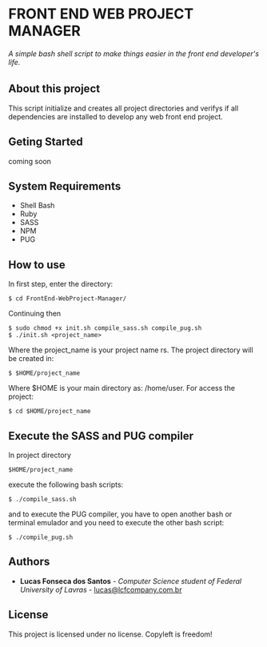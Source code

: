 # FRONT END WEB PROJECT MANAGER
###### A simple bash shell script to make things easier in the front end developer's life.

## About this project
This script initialize and creates all project directories and verifys if all dependencies are installed to develop any web front end project.  

## Geting Started
coming soon

## System Requirements
- Shell Bash
- Ruby
- SASS
- NPM
- PUG

## How to use
In first step, enter the directory:
```
$ cd FrontEnd-WebProject-Manager/
```
Continuing then

```
$ sudo chmod +x init.sh compile_sass.sh compile_pug.sh
$ ./init.sh <project_name>
```

Where the project_name is your project name rs.
The project directory will be created in:

```
$ $HOME/project_name
```
Where $HOME is your main directory as: /home/user.
For access the project:

```
$ cd $HOME/project_name
```

## Execute the SASS and PUG compiler
In project directory

```
$HOME/project_name
```

execute the following bash scripts:

```
$ ./compile_sass.sh
```

and to execute the PUG compiler, you have to open another bash or terminal emulador and you need to execute the other bash script:

```
$ ./compile_pug.sh
```
## Authors
* **Lucas Fonseca dos Santos** - *Computer Science student of Federal University of Lavras* - lucas@lcfcompany.com.br
## License
This project is licensed under no license. Copyleft is freedom!
